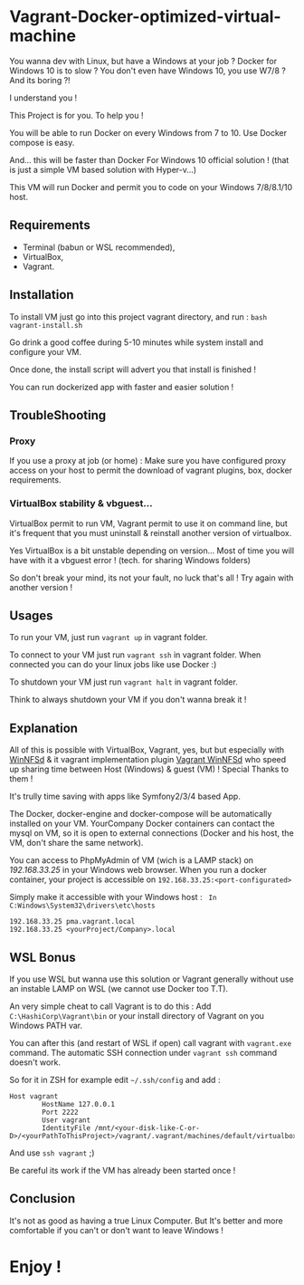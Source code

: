 # Vagrant-Docker-optimized-virtual-machine

You wanna dev with Linux, but have a Windows at your job ?
Docker for Windows 10 is to slow ?
You don't even have Windows 10, you use W7/8 ? And its boring ?!

I understand you !

This Project is for you. To help you !

You will be able to run Docker on every Windows from 7 to 10. Use Docker compose is easy.

And... this will be faster than Docker For Windows 10 official solution ! (that is just a simple VM based solution with Hyper-v...)

This VM will run Docker and permit you to code on your Windows 7/8/8.1/10 host.

## Requirements

* Terminal (babun or WSL recommended),
* VirtualBox,
* Vagrant.

## Installation
To install VM just go into this project vagrant directory, and run : 
```bash vagrant-install.sh```

Go drink a good coffee during 5-10 minutes while system install and configure your VM.

Once done, the install script will advert you that install is finished !

You can run dockerized app with faster and easier solution !

## TroubleShooting
### Proxy
If you use a proxy at job (or home) : Make sure you have configured proxy access on your host to permit the download of vagrant plugins, box, docker requirements.

### VirtualBox stability & vbguest...
VirtualBox permit to run VM, Vagrant permit to use it on command line, but it's frequent that you must uninstall & reinstall another version of virtualbox.

Yes VirtualBox is a bit unstable depending on version... Most of time you will have with it a vbguest error ! (tech. for sharing Windows folders)

So don't break your mind, its not your fault, no luck that's all ! Try again with another version !

## Usages
To run your VM, just run ```vagrant up``` in vagrant folder.

To connect to your VM just run ```vagrant ssh``` in vagrant folder. When connected you can do your linux jobs like use Docker :)

To shutdown your VM just run ```vagrant halt``` in vagrant folder.

Think to always shutdown your VM if you don't wanna break it !

## Explanation
All of this is possible with VirtualBox, Vagrant, yes, but but especially with [WinNFSd](https://github.com/winnfsd/winnfsd "WinNFSd") & it vagrant implementation plugin [Vagrant WinNFSd](https://github.com/winnfsd/vagrant-winnfsd "Vagrant WinNFSd") who speed up sharing time between Host (Windows) & guest (VM) ! Special Thanks to them !

It's trully time saving with apps like Symfony2/3/4 based App.

The Docker, docker-engine and docker-compose will be automatically installed on your VM.
YourCompany Docker containers can contact the mysql on VM, so it is open to external connections (Docker and his host, the VM, don't share the same network).

You can access to PhpMyAdmin of VM (wich is a LAMP stack) on _192.168.33.25_ in your Windows web browser.
When you run a docker container, your project is accessible on `192.168.33.25:<port-configurated>`

Simply make it accessible with your Windows host :
   ` In C:Windows\System32\drivers\etc\hosts`
    
    
    192.168.33.25 pma.vagrant.local
    192.168.33.25 <yourProject/Company>.local
## WSL Bonus
If you use WSL but wanna use this solution or Vagrant generally without use an instable LAMP on WSL (we cannot use Docker too T.T).

An very simple cheat to call Vagrant is to do this :
Add `C:\HashiCorp\Vagrant\bin` or your install directory of Vagrant on you Windows PATH var.

You can after this (and restart of WSL if open) call vagrant with `vagrant.exe` command.
The automatic SSH connection under `vagrant ssh` command doesn't work.

So for it in ZSH for example edit `~/.ssh/config`
and add :
    
    Host vagrant
            HostName 127.0.0.1
            Port 2222
            User vagrant
            IdentityFile /mnt/<your-disk-like-C-or-D>/<yourPathToThisProject>/vagrant/.vagrant/machines/default/virtualbox/private_key
    
And use `ssh vagrant` ;)

Be careful its work if the VM has already been started once !
## Conclusion
It's not as good as having a true Linux Computer. But It's better and more comfortable if you can't or don't want to leave Windows !

# Enjoy !
